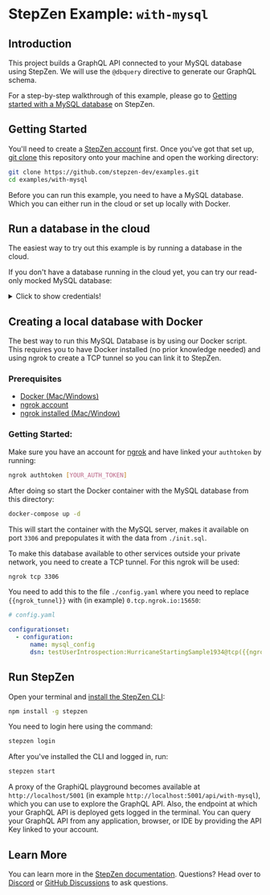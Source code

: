 # StepZen Example: `with-mysql`

## Introduction

This project builds a GraphQL API connected to your MySQL database using StepZen. We will use the `@dbquery` directive to generate our GraphQL schema.

For a step-by-step walkthrough of this example, please go to [Getting started with a MySQL database](https://stepzen.com/docs/quick-start/with-database/mysql) on StepZen.

## Getting Started

You'll need to create a [StepZen account](https://stepzen.com/request-invite) first. Once you've got that set up, [git clone](https://www.atlassian.com/git/tutorials/setting-up-a-repository/git-clone) this repository onto your machine and open the working directory:

```bash
git clone https://github.com/stepzen-dev/examples.git
cd examples/with-mysql
```

Before you can run this example, you need to have a MySQL database. Which you can either run in the cloud or set up locally with Docker.

## Run a database in the cloud

The easiest way to try out this example is by running a database in the cloud.

If you don't have a database running in the cloud yet, you can try our read-only mocked MySQL database:

<details>
	<summary>Click to show credentials!</summary>

- host: `db.introspection.stepzen.net`
- database: `introspection`
- username: `testUserIntrospection`
- password: `HurricaneStartingSample1934`

Or replace `config.yaml` with the following:

```yaml
# config.yaml

configurationset:
  - configuration:
      name: mysql_config
      dsn: testUserIntrospection:HurricaneStartingSample1934@tcp(db.introspection.stepzen.net)/introspection
```

</details>

## Creating a local database with Docker

The best way to run this MySQL Database is by using our Docker script. This requires you to have Docker installed (no prior knowledge needed) and using ngrok to create a TCP tunnel so you can link it to StepZen.

### Prerequisites

- [Docker (Mac/Windows)](https://www.docker.com/products/docker-desktop)
- [ngrok account](https://ngrok.com/)
- [ngrok installed (Mac/Window)](https://ngrok.com/download)

### Getting Started:

Make sure you have an account for [ngrok](https://ngrok.com/) and have linked your `authtoken` by running:

```bash
ngrok authtoken [YOUR_AUTH_TOKEN]
```

After doing so start the Docker container with the MySQL database from this directory:

```bash
docker-compose up -d
```

This will start the container with the MySQL server, makes it available on port `3306` and prepopulates it with the data from `./init.sql`.

To make this database available to other services outside your private network, you need to create a TCP tunnel. For this ngrok will be used:

```bash
ngrok tcp 3306
```

You need to add this to the file `./config.yaml` where you need to replace `{{ngrok_tunnel}}` with (in example) `0.tcp.ngrok.io:15650`:

```yaml
# config.yaml

configurationset:
  - configuration:
      name: mysql_config
      dsn: testUserIntrospection:HurricaneStartingSample1934@tcp({{ngrok_tunnel}})/introspection
```

## Run StepZen

Open your terminal and [install the StepZen CLI](https://stepzen.com/docs/quick-start/install-and-setup):

```bash
npm install -g stepzen
```

You need to login here using the command:

```bash
stepzen login
```

After you've installed the CLI and logged in, run:

```bash
stepzen start
```

A proxy of the GraphiQL playground becomes available at `http://localhost/5001` (in example `http://localhost:5001/api/with-mysql`), which you can use to explore the GraphQL API. Also, the endpoint at which your GraphQL API is deployed gets logged in the terminal. You can query your GraphQL API from any application, browser, or IDE by providing the API Key linked to your account.

## Learn More

You can learn more in the [StepZen documentation](https://stepzen.com/docs). Questions? Head over to [Discord](https://discord.gg/9k2VdPn2FR) or [GitHub Discussions](https://github.com/stepzen-dev/examples/discussions) to ask questions.
